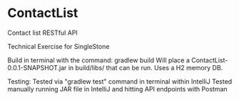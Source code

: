 # ContactList
Contact list RESTful API

Technical Exercise for SingleStone

Build in terminal with the command: gradlew build
Will place a ContactList-0.0.1-SNAPSHOT.jar in build/libs/ that can be run. Uses a H2 memory DB.

Testing:
Tested via "gradlew test" command in terminal within IntelliJ
Tested manually running JAR file in IntelliJ and hitting API endpoints with Postman
